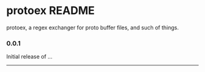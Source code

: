 # protoex README

protoex, a regex exchanger for proto buffer files, and such of things.


### 0.0.1

Initial release of ...

-----------------------------------------------------------------------------------------------------------


